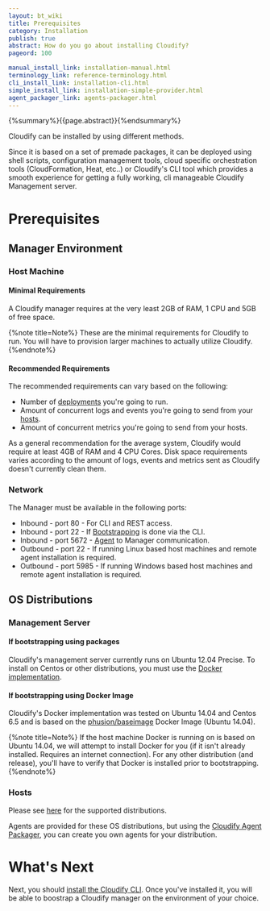 ```yaml
---
layout: bt_wiki
title: Prerequisites
category: Installation
publish: true
abstract: How do you go about installing Cloudify?
pageord: 100

manual_install_link: installation-manual.html
terminology_link: reference-terminology.html
cli_install_link: installation-cli.html
simple_install_link: installation-simple-provider.html
agent_packager_link: agents-packager.html
---
```

{%summary%}{{page.abstract}}{%endsummary%}

Cloudify can be installed by using different methods.

Since it is based on a set of premade packages, it can be deployed using shell scripts, configuration management tools, cloud specific orchestration tools (CloudFormation, Heat, etc..) or Cloudify's CLI tool which provides a smooth experience for getting a fully working, cli manageable Cloudify Management server.

# Prerequisites

## Manager Environment

### Host Machine

#### Minimal Requirements
A Cloudify manager requires at the very least 2GB of RAM, 1 CPU and 5GB of free space.

{%note title=Note%}
These are the minimal requirements for Cloudify to run. You will have to provision larger machines to actually utilize Cloudify.
{%endnote%}

#### Recommended Requirements
The recommended requirements can vary based on the following:
* Number of [deployments]({{page.terminology_link}}#deployment) you're going to run.
* Amount of concurrent logs and events you're going to send from your [hosts]({{page.terminology_link}}#host).
* Amount of concurrent metrics you're going to send from your hosts.

As a general recommendation for the average system, Cloudify would require at least 4GB of RAM and 4 CPU Cores. Disk space requirements varies according to the amount of logs, events and metrics sent as Cloudify doesn't currently clean them.

### Network
The Manager must be available in the following ports:

* Inbound - port 80 - For CLI and REST access.
* Inbound - port 22 - If [Bootstrapping]({{page.terminology_link}}#bootstrapping) is done via the CLI.
* Inbound - port 5672 - [Agent]({{page.terminology_link}}#agent) to Manager communication.
* Outbound - port 22 - If running Linux based host machines and remote agent installation is required.
* Outbound - port 5985 - If running Windows based host machines and remote agent installation is required.

## OS Distributions

### Management Server

#### If bootstrapping using packages
Cloudify's management server currently runs on Ubuntu 12.04 Precise. To install on Centos or other distributions, you must use the [Docker](https://www.docker.com/) [implementation](installation-bootstrapping.html#bootstrapping-using-docker).

#### If bootstrapping using Docker Image
Cloudify's Docker implementation was tested on Ubuntu 14.04 and Centos 6.5 and is based on the [phusion/baseimage](https://github.com/phusion/baseimage-docker) Docker Image (Ubuntu 14.04).

{%note title=Note%}
If the host machine Docker is running on is based on Ubuntu 14.04, we will attempt to install Docker for you (if it isn't already installed. Requires an internet connection). For any other distribution (and release), you'll have to verify that Docker is installed prior to bootstrapping.
{%endnote%}

### Hosts
Please see [here](agents-description.html#provided-agent-packages) for the supported distributions.

Agents are provided for these OS distributions, but using the [Cloudify Agent Packager]({{page.agent_packager_link}}), you can create you own agents for your distribution.

# What's Next

Next, you should [install the Cloudify CLI](installation-cli.html). Once you've installed it, you will be able to boostrap a Cloudify manager on the environment of your choice.
